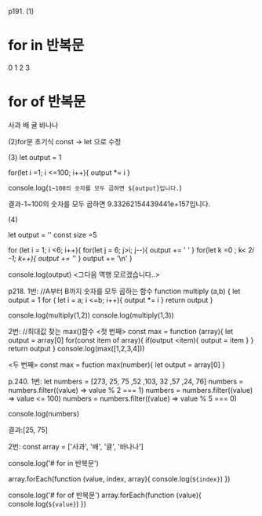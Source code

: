 p191.
(1)

# for in 반복문

0
1
2
3

# for of 반복문

사과
배
귤
바나나

(2)for문 초기식 const -> let 으로 수정

(3)
let output = 1

for(let i =1; i <=100; i++){
output \*= i
}

console.log(`1~100의 숫자를 모두 곱하면 ${output}입니다.`)

결과-1~100의 숫자를 모두 곱하면 9.33262154439441e+157입니다.

(4)

let output = ''
const size =5

for (let i = 1; i <6; i++){
for(let j = 6; j>i; j--){
output += ' '
}
for(let k =0 ; k< 2*i -1; k++){
output += '*'
}
output += '\n'
}

console.log(output)
<그다음 역행 모르겠습니다..>

p218.
1번:
//A부터 B까지 숫자를 모두 곱하는 함수
function multiply (a,b) {
let output = 1
for ( let i = a; i <=b; i++){
output \*= i
}
return output
}

console.log(multiply(1,2))
console.log(multiply(1,3))

2번: //최대값 찾는 max()함수
<첫 번째>
const max = function (array){
let output = array[0]
for(const item of array){
if(output <item){
output = item
}
}
return output
}
console.log(max([1,2,3,4]))

<두 번째>
const max = fuction max(number){
let output = array[0]
}

p.240.
1번:
let numbers = [273, 25, 75 ,52 ,103, 32 ,57 ,24, 76]
numbers = numbers.filter((value) => value % 2 === 1)
numbers = numbers.filter((value) => value <= 100)
numbers = numbers.filter((value) => value % 5 === 0)

console.log(numbers)

결과:[25, 75]

2번:
const array = ['사과', '배', '귤', '바나나']

console.log('# for in 반복문')

array.forEach(function (value, index, array){
console.log(`${index}`)
})

console.log('# for of 반복문')
array.forEach(function (value){
console.log(`${value}`)
})
